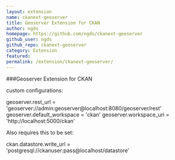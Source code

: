 ```yaml
---
layout: extension
name: ckanext-geoserver
title: Geoserver Extension for CKAN
author: ngds
homepage: https://github.com/ngds/ckanext-geoserver
github_user: ngds
github_repo: ckanext-geoserver
category: Extension
featured: 
permalink: /extension/ckanext-geoserver/
---
```



###Geoserver Extension for CKAN

custom configurations:

geoserver.rest_url = 'geoserver://admin:geoserver@localhost:8080/geoserver/rest'
geoserver.default_workspace = 'ckan'
geoserver.workspace_uri = 'http://localhost:5000/ckan'

Also requires this to be set:

ckan.datastore.write_url = 'postgresql://ckanuser:pass@localhost/datastore'
